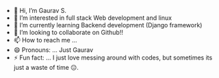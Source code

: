 - 👋 Hi, I’m Gaurav S.
- 👀 I’m interested in full stack Web development and linux
- 🌱 I’m currently learning Backend development (Django framework)
- 💞️ I’m looking to collaborate on Github!!
- 📫 How to reach me ...
- 😄 Pronouns: ... Just Gaurav
- ⚡ Fun fact: ... I just love messing around with codes, but sometimes its just a waste of time 😑.

<!---
Gaurav5189/Gaurav5189 is a ✨ special ✨ repository because its `README.md` (this file) appears on your GitHub profile.
You can click the Preview link to take a look at your changes.
--->
